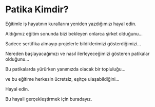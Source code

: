# Patika Kimdir?

Eğitimle iş hayatının kurallarını yeniden yazdığımızı hayal edin.

Aldığımız eğitim sonunda bizi bekleyen onlarca şirket olduğunu... 

Sadece sertifika almayıp projelerle bildiklerimizi gösterdiğimizi... 

Nereden başlayacağımızı ve nasıl ilerleyeceğimizi gösteren patikalar olduğunu...

Bu patikalarda yürürken yanımızda olacak bir topluluğu...

ve bu eğitime herkesin ücretsiz, eşitçe ulaşabildiğini...

Hayal edin.

Bu hayali gerçekleştirmek için buradayız.
